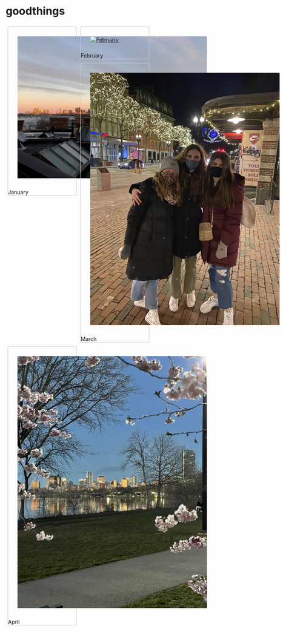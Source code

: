 # goodthings
<head>
<style>
div.gallery {
  margin: 5px;
  border: 1px solid #ccc;
  float: left;
  width: 180px;
}

div.gallery:hover {
  border: 1px solid #777;
}

div.gallery img {
  width: 100%;
  height: auto;
}

div.desc {
  padding: 15px;
  text-align: center;
}
</style>
</head>
<body>

<div class="gallery">
  <a target="_blank" href="images/jan3.jpg">
    <img src="images/jan3.jpg" alt="January" width="600" height="auto"> 
  </a>
  <div class="desc">January</div>
</div>
                   
<div class="gallery">
  <a target="_blank" href="images/feb14.jpg">
    <img src="images/feb14.jpg" alt="February" width="600" height="auto">
  </a>
  <div class="desc">February</div>
</div>                   

<div class="gallery">
  <a target="_blank" href="imgages/mar1.jpg">
    <img src="images/mar1.jpg" alt="March" width="600" height="auto">
  </a>
  <div class="desc">March</div>
</div>


<div class="gallery">
  <a target="_blank" href="images/apr13.jpg">
    <img src="images/apr13.jpg" alt="April" width="600" height="auto">
  </a>
  <div class="desc">April</div>
</div>

</body>
</html>


<style>
.content {
  max-width: 500px;
  margin: auto;
}
img {
 padding: 25px;
 max-width: 500px;
 margin: auto;
}
